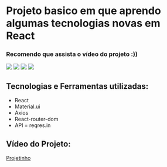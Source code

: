 <h1> Projeto basico em que aprendo algumas tecnologias novas em React </h1>

### Recomendo que assista o vídeo do projeto :))

<img src="https://user-images.githubusercontent.com/88200985/192848717-93bdafba-f51f-4bf1-9523-f51d0f3e0fe8.JPG">
<img src="https://user-images.githubusercontent.com/88200985/192848789-25b669f2-52cf-458d-afec-80b2ca84a82b.JPG">
<img src="https://user-images.githubusercontent.com/88200985/192848865-1d702acb-3d77-441d-a0e0-b5b82bf0cdd5.JPG">
<img src="https://user-images.githubusercontent.com/88200985/192848911-792da184-9eb6-4432-be65-ff007c917b32.JPG">

<h2> Tecnologias e Ferramentas utilizadas: </h2>

- React
- Material.ui
- Axios
- React-router-dom
- API = reqres.in

<h2> Vídeo do Projeto: </h2>

[Projetinho](https://youtu.be/gbbPgnDSGQ8)

